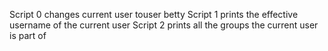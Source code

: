 Script 0 changes current user touser betty
Script 1 prints the effective username of the current user
Script 2 prints all the groups the current user is part of
